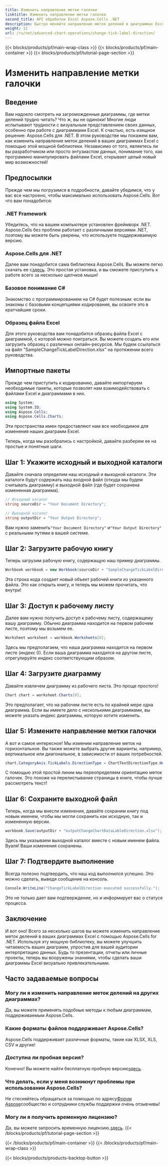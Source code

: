 ```yaml
---
title: Изменить направление метки галочки
linktitle: Изменить направление метки галочки
second_title: API обработки Excel Aspose.Cells .NET
description: Быстро меняйте направление меток делений в диаграммах Excel с помощью Aspose.Cells для .NET. Следуйте этому руководству для беспроблемной реализации.
weight: 12
url: /ru/net/advanced-chart-operations/change-tick-label-direction/
---
```


{{< blocks/products/pf/main-wrap-class >}}
{{< blocks/products/pf/main-container >}}
{{< blocks/products/pf/tutorial-page-section >}}

# Изменить направление метки галочки

## Введение

Вам надоело смотреть на загроможденные диаграммы, где метки делений трудно читать? Что ж, вы не одиноки! Многие люди испытывают трудности с визуальным представлением своих данных, особенно при работе с диаграммами Excel. К счастью, есть изящное решение: Aspose.Cells для .NET. В этом руководстве мы покажем вам, как изменить направление меток делений в ваших диаграммах Excel с помощью этой мощной библиотеки. Независимо от того, являетесь ли вы разработчиком или просто энтузиастом данных, понимание того, как программно манипулировать файлами Excel, открывает целый новый мир возможностей!

## Предпосылки

Прежде чем мы погрузимся в подробности, давайте убедимся, что у вас все настроено, чтобы максимально использовать Aspose.Cells. Вот что вам понадобится:

### .NET Framework

Убедитесь, что на вашем компьютере установлен фреймворк .NET. Aspose.Cells без проблем работает с различными версиями .NET, поэтому вы можете быть уверены, что используете поддерживаемую версию.

### Aspose.Cells для .NET

Далее вам понадобится сама библиотека Aspose.Cells. Вы можете легко скачать ее с[здесь](https://releases.aspose.com/cells/net/). Это простая установка, и вы сможете приступить к работе всего за несколько щелчков мыши!

### Базовое понимание C#

Знакомство с программированием на C# будет полезным: если вы знакомы с базовыми концепциями кодирования, вы освоите это в кратчайшие сроки. 

### Образец файла Excel

Для этого руководства вам понадобится образец файла Excel с диаграммой, с которой можно поиграться. Вы можете создать его или загрузить образец с различных онлайн-ресурсов. Мы будем ссылаться на файл "SampleChangeTickLabelDirection.xlsx" на протяжении всего руководства.

## Импортные пакеты

Прежде чем приступить к кодированию, давайте импортируем необходимые пакеты, которые позволят нам взаимодействовать с файлами Excel и диаграммами в них.

```csharp
using System;
using System.IO;
using Aspose.Cells;
using Aspose.Cells.Charts;
```

Эти пространства имен предоставляют нам все необходимое для изменения наших диаграмм Excel. 

Теперь, когда мы разобрались с настройкой, давайте разберем ее на простые и понятные шаги.

## Шаг 1: Укажите исходный и выходной каталоги

Давайте сначала определим наш исходный и выходной каталоги. Эти каталоги будут содержать наш входной файл (откуда мы будем считывать диаграмму) и выходной файл (где будет сохранена измененная диаграмма).

```csharp
// Исходный каталог
string sourceDir = "Your Document Directory";

// Выходной каталог
string outputDir = "Your Output Directory";
```

 Вам нужно заменить`"Your Document Directory"` и`"Your Output Directory"` с реальными путями в вашей системе. 

## Шаг 2: Загрузите рабочую книгу

Теперь загрузим рабочую книгу, содержащую наш пример диаграммы. 

```csharp
Workbook workbook = new Workbook(sourceDir + "SampleChangeTickLabelDirection.xlsx");
```

Эта строка кода создает новый объект рабочей книги из указанного файла. Это как открыть книгу, и теперь мы можем прочитать, что внутри!

## Шаг 3: Доступ к рабочему листу

Далее вам нужно получить доступ к рабочему листу, содержащему вашу диаграмму. Обычно диаграмма находится на первом рабочем листе, поэтому мы возьмем ее.

```csharp
Worksheet worksheet = workbook.Worksheets[0];
```

Здесь мы предполагаем, что наша диаграмма находится на первом листе (индекс 0). Если ваша диаграмма находится на другом листе, отрегулируйте индекс соответствующим образом. 

## Шаг 4: Загрузите диаграмму

Давайте извлечем диаграмму из рабочего листа. Это проще простого!

```csharp
Chart chart = worksheet.Charts[0];
```

Это предполагает, что на рабочем листе есть по крайней мере одна диаграмма. Если вы имеете дело с несколькими диаграммами, вы можете указать индекс диаграммы, которую хотите изменить.

## Шаг 5: Измените направление метки галочки

А вот и самое интересное! Мы изменим направление меток на горизонтальное. Вы также можете выбрать другие варианты, например, вертикальное или диагональное, в зависимости от ваших потребностей.

```csharp
chart.CategoryAxis.TickLabels.DirectionType = ChartTextDirectionType.Horizontal;
```

С помощью этой простой линии мы переопределяем ориентацию меток галочек. Это похоже на перелистывание страницы в книге, чтобы лучше рассмотреть текст!

## Шаг 6: Сохраните выходной файл

Теперь, когда мы внесли изменения, давайте сохраним книгу под новым именем, чтобы мы могли сохранить как исходную, так и измененную версии.

```csharp
workbook.Save(outputDir + "outputChangeChartDataLableDirection.xlsx");
```

Здесь мы указываем выходной каталог вместе с новым именем файла. Вуаля! Ваши изменения сохранены.

## Шаг 7: Подтвердите выполнение

Всегда полезно подтвердить, что наш код выполнился успешно. Это можно сделать, выведя сообщение на консоль.

```csharp
Console.WriteLine("ChangeTickLabelDirection executed successfully.");
```

Это не только дает вам подтверждение, но и информирует вас о статусе процесса. 

## Заключение

И вот оно! Всего за несколько шагов вы можете изменить направление меток делений в ваших диаграммах Excel с помощью Aspose.Cells for .NET. Используя эту мощную библиотеку, вы можете улучшить читаемость ваших диаграмм, упростив для вашей аудитории интерпретацию данных. Будь то презентации, отчеты или личные проекты, теперь вы вооружены знаниями, чтобы сделать ваши диаграммы Excel визуально привлекательными.

## Часто задаваемые вопросы

### Могу ли я изменить направление меток делений на других диаграммах?  
Да, вы можете применять подобные методы к любым диаграммам, поддерживаемым Aspose.Cells.

### Какие форматы файлов поддерживает Aspose.Cells?  
Aspose.Cells поддерживает различные форматы, такие как XLSX, XLS, CSV и другие!

### Доступна ли пробная версия?  
 Конечно! Вы можете найти бесплатную пробную версию[здесь](https://releases.aspose.com/).

### Что делать, если у меня возникнут проблемы при использовании Aspose.Cells?  
 Не стесняйтесь обращаться за помощью по адресу[Форум Aspose](https://forum.aspose.com/c/cells/9)сообщество и сотрудники службы поддержки очень отзывчивы!

### Могу ли я получить временную лицензию?  
 Да, вы можете запросить временную лицензию.[здесь](https://purchase.aspose.com/temporary-license/).
{{< /blocks/products/pf/tutorial-page-section >}}

{{< /blocks/products/pf/main-container >}}
{{< /blocks/products/pf/main-wrap-class >}}

{{< blocks/products/products-backtop-button >}}
